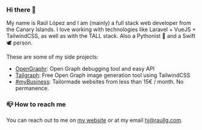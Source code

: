 ### Hi there 👋

My name is Raúl López and I am (mainly) a full stack web developer from the Canary Islands. I love working with technologies like Laravel + VueJS + TailwindCSS, as well as with the TALL stack. Also a Pythonist 🐍 and a Swift 🕊 person.

These are some of my side projects:

- [OpenGraphr](https://opengraphr.com/): Open Graph debugging tool and easy API
- [Tailgraph](https://tailgraph.com/): Free Open Graph image generation tool using TailwindCSS
- [#myBusiness](https://my-business.es/): Tailormade websites from less than 15€ / month. No permanence.

### 📪 How to reach me
You can reach out to me on [my website](https://raullg.com/) or at my email [hi@raullg.com](mailto:hi@raullg.com).
